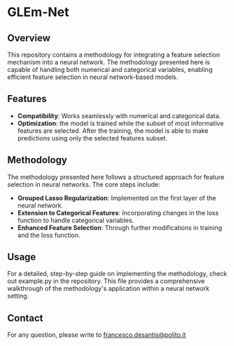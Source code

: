 # GLEm-Net

## Overview
This repository contains a methodology for integrating a feature selection mechanism into a neural network. The methodology presented here is capable of handling both numerical and categorical variables, enabling efficient feature selection in neural network-based models.

## Features
- **Compatibility**: Works seamlessly with numerical and categorical data.
- **Optimization**: the model is trained while the subset of most informative features are selected. After the training, the model is able to make predictions using only the selected features subset.

## Methodology
The methodology presented here follows a structured approach for feature selection in neural networks. The core steps include:
- **Grouped Lasso Regularization**: Implemented on the first layer of the neural network.
- **Extension to Categorical Features**: Incorporating changes in the loss function to handle categorical variables.
- **Enhanced Feature Selection**: Through further modifications in training and the loss function.

## Usage
For a detailed, step-by-step guide on implementing the methodology, check out example.py in the repository. This file provides a comprehensive walkthrough of the methodology's application within a neural network setting.

## Contact
For any question, please write to francesco.desantis@polito.it
